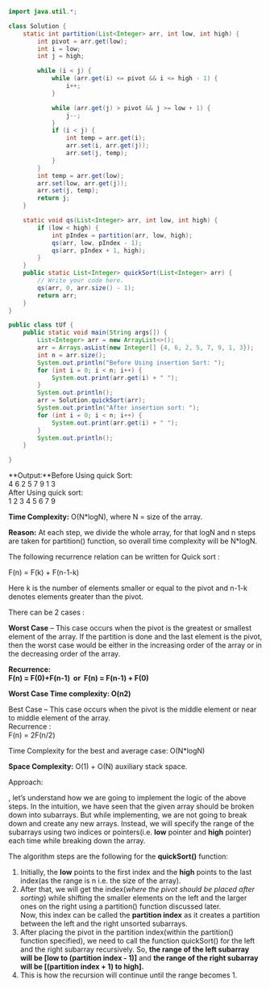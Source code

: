 ```java
import java.util.*;

class Solution {
    static int partition(List<Integer> arr, int low, int high) {
        int pivot = arr.get(low);
        int i = low;
        int j = high;

        while (i < j) {
            while (arr.get(i) <= pivot && i <= high - 1) {
                i++;
            }

            while (arr.get(j) > pivot && j >= low + 1) {
                j--;
            }
            if (i < j) {
                int temp = arr.get(i);
                arr.set(i, arr.get(j));
                arr.set(j, temp);
            }
        }
        int temp = arr.get(low);
        arr.set(low, arr.get(j));
        arr.set(j, temp);
        return j;
    }

    static void qs(List<Integer> arr, int low, int high) {
        if (low < high) {
            int pIndex = partition(arr, low, high);
            qs(arr, low, pIndex - 1);
            qs(arr, pIndex + 1, high);
        }
    }
    public static List<Integer> quickSort(List<Integer> arr) {
        // Write your code here.
        qs(arr, 0, arr.size() - 1);
        return arr;
    }
}

public class tUf {
    public static void main(String args[]) {
        List<Integer> arr = new ArrayList<>();
        arr = Arrays.asList(new Integer[] {4, 6, 2, 5, 7, 9, 1, 3});
        int n = arr.size();
        System.out.println("Before Using insertion Sort: ");
        for (int i = 0; i < n; i++) {
            System.out.print(arr.get(i) + " ");
        }
        System.out.println();
        arr = Solution.quickSort(arr);
        System.out.println("After insertion sort: ");
        for (int i = 0; i < n; i++) {
            System.out.print(arr.get(i) + " ");
        }
        System.out.println();
    }

} 
```

**Output:**Before Using quick Sort:  
4 6 2 5 7 9 1 3  
After Using quick sort:  
1 2 3 4 5 6 7 9 

**Time Complexity:** O(N*logN), where N = size of the array.

**Reason:** At each step, we divide the whole array, for that logN and n steps are taken for partition() function, so overall time complexity will be N*logN.

The following recurrence relation can be written for Quick sort : 

F(n) = F(k) + F(n-1-k) 

Here k is the number of elements smaller or equal to the pivot and n-1-k denotes elements greater than the pivot.

There can be 2 cases :

**Worst Case** – This case occurs when the pivot is the greatest or smallest element of the array. If the partition is done and the last element is the pivot, then the worst case would be either in the increasing order of the array or in the decreasing order of the array. 

**Recurrence:**  
**F(n) = F(0)+F(n-1)  or  F(n) = F(n-1) + F(0)** 

**Worst Case Time complexity: O(n****2****)** 

Best Case – This case occurs when the pivot is the middle element or near to middle element of the array.  
Recurrence :  
F(n) = 2F(n/2)  
  
Time Complexity for the best and average case: O(N*logN)

**Space Complexity:** O(1) + O(N) auxiliary stack space.



Approach:

, let’s understand how we are going to implement the logic of the above steps. In the intuition, we have seen that the given array should be broken down into subarrays. But while implementing, we are not going to break down and create any new arrays. Instead, we will specify the range of the subarrays using two indices or pointers(i.e. **low** pointer and **high** pointer) each time while breaking down the array.

The algorithm steps are the following for the **quickSort()** function:

1. Initially, the **low** points to the first index and the **high** points to the last index(as the range is n i.e. the size of the array). 
2. After that, we will get the index(_where the pivot should be placed after sorting_) while shifting the smaller elements on the left and the larger ones on the right using a partition() function discussed later.  
    Now, this index can be called the **partition index** as it creates a partition between the left and the right unsorted subarrays.
3. After placing the pivot in the partition index(within the partition() function specified), we need to call the function quickSort() for the left and the right subarray recursively. So, **the range of the left subarray will be [low to (partition index - 1)]** and **the range of the right subarray will be [(partition index + 1) to high].** 
4. This is how the recursion will continue until the range becomes 1.
